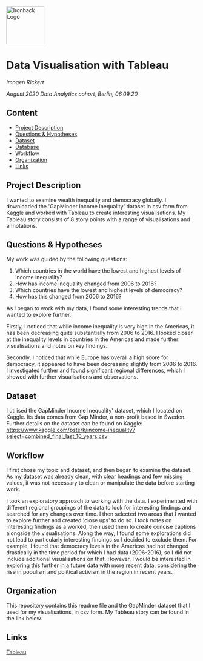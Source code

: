 <img src="https://bit.ly/2VnXWr2" alt="Ironhack Logo" width="100"/>

# Data Visualisation with Tableau

*Imogen Rickert*

*August 2020 Data Analytics cohort, Berlin, 06.09.20*

## Content
- [Project Description](#project-description)
- [Questions & Hypotheses](#questions-hypotheses)
- [Dataset](#dataset)
- [Database](#database)
- [Workflow](#workflow)
- [Organization](#organization)
- [Links](#links)

## Project Description

I wanted to examine wealth inequality and democracy globally. I downloaded the 'GapMinder Income Inequality' dataset in csv form from Kaggle and worked with Tableau to create interesting visualisations. My Tableau story consists of 8 story points with a range of visualisations and annotations. 


## Questions & Hypotheses

My work was guided by the following questions:

1. Which countries in the world have the lowest and highest levels of income inequality?
2. How has income inequality changed from 2006 to 2016?
3. Which countries have the lowest and highest levels of democracy?
4. How has this changed from 2006 to 2016?

As I began to work with my data, I found some interesting trends that I wanted to explore further. 

Firstly, I noticed that while income inequality is very high in the Americas, it has been decreasing quite substantially from 2006 to 2016. I looked closer at the inequality levels in countries in the Americas and made further visualisations and notes on key findings. 

Secondly, I noticed that while Europe has overall a high score for democracy, it appeared to have been decreasing slightly from 2006 to 2016. I investigated further and found significant regional differences, which I showed with further visualisations and observations. 


## Dataset

I utilised the GapMinder Income Inequality' dataset, which I located on Kaggle. Its data comes from Gap Minder, a non-profit based in Sweden. Further details on the dataset can be found on Kaggle: https://www.kaggle.com/psterk/income-inequality?select=combined_final_last_10_years.csv


## Workflow

I first chose my topic and dataset, and then began to examine the dataset. As my dataset was already clean, with clear headings and few missing values, it was not necessary to clean or manipulate the data before starting work.

I took an exploratory approach to working with the data. I experimented with different regional groupings of the data to look for interesting findings and searched for any changes over time. I then selected two areas that I wanted to explore further and created 'close ups' to do so. I took notes on interesting findings as a worked, then used them to create concise captions alongside the visualisations. Along the way, I found some explorations did not lead to particularly interesting findings so I decided to exclude them. For example, I found that democracy levels in the Americas had not changed drastically in the time period for which I had data (2006-2016), so I did not include additional visualisations on that. However, I would be interested in exploring this further in a future data with more recent data, considering the rise in populism and political activism in the region in recent years. 


## Organization

This repository contains this readme file and the GapMinder dataset that I used for my visualisations, in csv form. My Tableau story can be found in the link below.


## Links

[Tableau](https://public.tableau.com/views/GlobalincomeinequalityandDemocracy/Story1?:language=en-GB&:display_count=y&publish=yes&:origin=viz_share_link)
